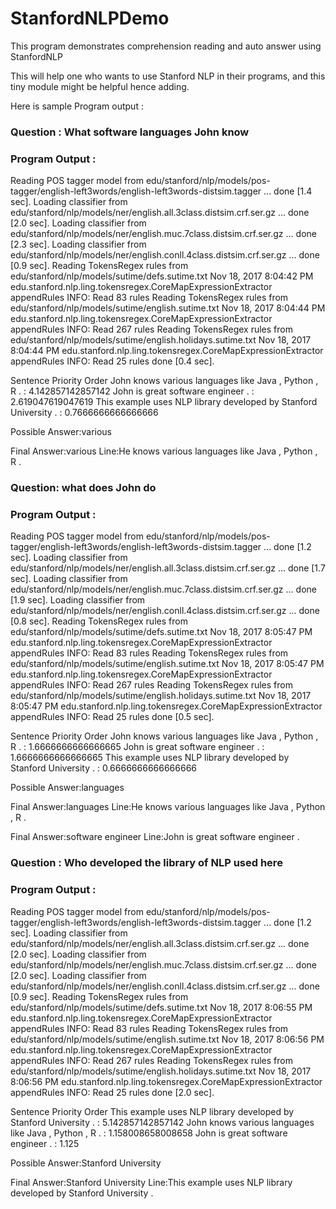 
# StanfordNLPDemo
This program demonstrates comprehension reading and auto answer using StanfordNLP

This will help one who wants to use Stanford NLP in their programs, and this tiny module might be helpful hence adding.

Here is sample Program output :

### Question : What software languages John know

### Program Output :

Reading POS tagger model from edu/stanford/nlp/models/pos-tagger/english-left3words/english-left3words-distsim.tagger ... done [1.4 sec].
Loading classifier from edu/stanford/nlp/models/ner/english.all.3class.distsim.crf.ser.gz ... done [2.0 sec].
Loading classifier from edu/stanford/nlp/models/ner/english.muc.7class.distsim.crf.ser.gz ... done [2.3 sec].
Loading classifier from edu/stanford/nlp/models/ner/english.conll.4class.distsim.crf.ser.gz ... done [0.9 sec].
Reading TokensRegex rules from edu/stanford/nlp/models/sutime/defs.sutime.txt
Nov 18, 2017 8:04:42 PM edu.stanford.nlp.ling.tokensregex.CoreMapExpressionExtractor appendRules
INFO: Read 83 rules
Reading TokensRegex rules from edu/stanford/nlp/models/sutime/english.sutime.txt
Nov 18, 2017 8:04:44 PM edu.stanford.nlp.ling.tokensregex.CoreMapExpressionExtractor appendRules
INFO: Read 267 rules
Reading TokensRegex rules from edu/stanford/nlp/models/sutime/english.holidays.sutime.txt
Nov 18, 2017 8:04:44 PM edu.stanford.nlp.ling.tokensregex.CoreMapExpressionExtractor appendRules
INFO: Read 25 rules
done [0.4 sec].

Sentence Priority Order
John knows various languages like Java , Python , R . : 4.142857142857142
John is great software engineer . : 2.619047619047619
This example uses NLP library developed by Stanford University . : 0.7666666666666666

Possible Answer:various

Final Answer:various
Line:He knows various languages like Java , Python , R .



### Question: what does John do

### Program Output :

Reading POS tagger model from edu/stanford/nlp/models/pos-tagger/english-left3words/english-left3words-distsim.tagger ... done [1.2 sec].
Loading classifier from edu/stanford/nlp/models/ner/english.all.3class.distsim.crf.ser.gz ... done [1.7 sec].
Loading classifier from edu/stanford/nlp/models/ner/english.muc.7class.distsim.crf.ser.gz ... done [1.9 sec].
Loading classifier from edu/stanford/nlp/models/ner/english.conll.4class.distsim.crf.ser.gz ... done [0.8 sec].
Reading TokensRegex rules from edu/stanford/nlp/models/sutime/defs.sutime.txt
Nov 18, 2017 8:05:47 PM edu.stanford.nlp.ling.tokensregex.CoreMapExpressionExtractor appendRules
INFO: Read 83 rules
Reading TokensRegex rules from edu/stanford/nlp/models/sutime/english.sutime.txt
Nov 18, 2017 8:05:47 PM edu.stanford.nlp.ling.tokensregex.CoreMapExpressionExtractor appendRules
INFO: Read 267 rules
Reading TokensRegex rules from edu/stanford/nlp/models/sutime/english.holidays.sutime.txt
Nov 18, 2017 8:05:47 PM edu.stanford.nlp.ling.tokensregex.CoreMapExpressionExtractor appendRules
INFO: Read 25 rules
done [0.5 sec].

Sentence Priority Order
John knows various languages like Java , Python , R . : 1.6666666666666665
John is great software engineer . : 1.6666666666666665
This example uses NLP library developed by Stanford University . : 0.6666666666666666

Possible Answer:languages

Final Answer:languages
Line:He knows various languages like Java , Python , R .

Final Answer:software engineer
Line:John is great software engineer .



### Question : Who developed the library of NLP used here

### Program Output :

Reading POS tagger model from edu/stanford/nlp/models/pos-tagger/english-left3words/english-left3words-distsim.tagger ... done [1.2 sec].
Loading classifier from edu/stanford/nlp/models/ner/english.all.3class.distsim.crf.ser.gz ... done [2.0 sec].
Loading classifier from edu/stanford/nlp/models/ner/english.muc.7class.distsim.crf.ser.gz ... done [2.0 sec].
Loading classifier from edu/stanford/nlp/models/ner/english.conll.4class.distsim.crf.ser.gz ... done [0.9 sec].
Reading TokensRegex rules from edu/stanford/nlp/models/sutime/defs.sutime.txt
Nov 18, 2017 8:06:55 PM edu.stanford.nlp.ling.tokensregex.CoreMapExpressionExtractor appendRules
INFO: Read 83 rules
Reading TokensRegex rules from edu/stanford/nlp/models/sutime/english.sutime.txt
Nov 18, 2017 8:06:56 PM edu.stanford.nlp.ling.tokensregex.CoreMapExpressionExtractor appendRules
INFO: Read 267 rules
Reading TokensRegex rules from edu/stanford/nlp/models/sutime/english.holidays.sutime.txt
Nov 18, 2017 8:06:56 PM edu.stanford.nlp.ling.tokensregex.CoreMapExpressionExtractor appendRules
INFO: Read 25 rules
done [2.0 sec].

Sentence Priority Order
This example uses NLP library developed by Stanford University . : 5.142857142857142
John knows various languages like Java , Python , R . : 1.158008658008658
John is great software engineer . : 1.125

Possible Answer:Stanford University

Final Answer:Stanford University
Line:This example uses NLP library developed by Stanford University .


